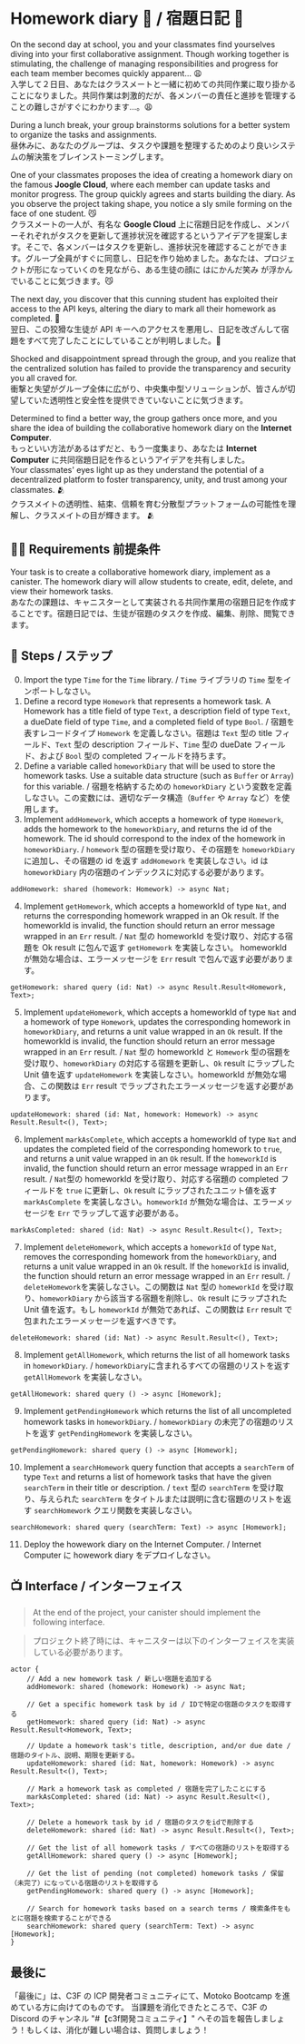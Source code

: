 # Homework diary 📔 / 宿題日記 📔
On the second day at school, you and your classmates find yourselves diving into your first collaborative assignment. Though working together is stimulating, the challenge of managing responsibilities and progress for each team member becomes quickly apparent... 😩  
入学して２日目、あなたはクラスメートと一緒に初めての共同作業に取り掛かることになりました。共同作業は刺激的だが、各メンバーの責任と進捗を管理することの難しさがすぐにわかります...。😩<br/>

During a lunch break, your group brainstorms solutions for a better system to organize the tasks and assignments.  
昼休みに、あなたのグループは、タスクや課題を整理するためのより良いシステムの解決策をブレインストーミングします。<br/>

One of your classmates proposes the idea of creating a homework diary on the famous **Joogle Cloud**, where each member can update tasks and monitor progress. The group quickly agrees and starts building the diary. As you observe the project taking shape, you notice a sly smile forming on the face of one student. 😼  
クラスメートの一人が、有名な **Google Cloud** 上に宿題日記を作成し、メンバーそれぞれがタスクを更新して進捗状況を確認するというアイデアを提案します。そこで、各メンバーはタスクを更新し、進捗状況を確認することができます。グループ全員がすぐに同意し、日記を作り始めました。あなたは、プロジェクトが形になっていくのを見ながら、ある生徒の顔に はにかんだ笑み が浮かんでいることに気づきます。😼<br/>

The next day, you discover that this cunning student has exploited their access to the API keys, altering the diary to mark all their homework as completed. 🫢  
翌日、この狡猾な生徒が API キーへのアクセスを悪用し、日記を改ざんして宿題をすべて完了したことにしていることが判明しました。🫢<br/>

Shocked and disappointment spread through the group, and you realize that the centralized solution has failed to provide the transparency and security you all craved for.  
衝撃と失望がグループ全体に広がり、中央集中型ソリューションが、皆さんが切望していた透明性と安全性を提供できていないことに気づきます。

Determined to find a better way, the group gathers once more, and you share the idea of building the collaborative homework diary on the **Internet Computer**.  
もっといい方法があるはずだと、もう一度集まり、あなたは  **Internet Computer** に共同宿題日記を作るというアイデアを共有しました。<br/>
Your classmates' eyes light up as they understand the potential of a decentralized platform to foster transparency, unity, and trust among your classmates. 🫂  
クラスメイトの透明性、結束、信頼を育む分散型プラットフォームの可能性を理解し、クラスメイトの目が輝きます。 🫂
## 🧑‍🏫 Requirements 前提条件 
Your task is to create a collaborative homework diary, implement as a canister. The homework diary will allow students to create, edit, delete, and view their homework tasks.  
あなたの課題は、キャニスターとして実装される共同作業用の宿題日記を作成することです。宿題日記では、生徒が宿題のタスクを作成、編集、削除、閲覧できます。
## 📒 Steps / ステップ
0. Import the type `Time` for the `Time` library. / `Time` ライブラリの `Time` 型をインポートしなさい。
1. Define a record type `Homework` that represents a homework task. A Homework has a title field of type `Text`, a description field of type `Text`, a dueDate field of type `Time`, and a completed field of type `Bool`. / 宿題を表すレコードタイプ `Homework` を定義しなさい。宿題は `Text` 型の title フィールド、`Text` 型の description フィールド、`Time` 型の dueDate フィールド、および `Bool` 型の completed フィールドを持ちます。
2. Define a variable called `homeworkDiary` that will be used to store the homework tasks. Use a suitable data structure (such as `Buffer` or `Array`) for this variable. / 宿題を格納するための `homeworkDiary` という変数を定義しなさい。この変数には、適切なデータ構造（`Buffer` や `Array` など）を使用します。
3. Implement `addHomework`, which accepts a homework of type `Homework`, adds the homework to the `homeworkDiary`, and returns the id of the homework. The id should correspond to the index of the homework in `homeworkDiary`. / `homework` 型の宿題を受け取り、その宿題を `homeworkDiary` に追加し、その宿題の id を返す `addHomework` を実装しなさい。id は `homeworkDiary` 内の宿題のインデックスに対応する必要があります。
```motoko
addHomework: shared (homework: Homework) -> async Nat;
```
4. Implement `getHomework`, which accepts a homeworkId of type `Nat`, and returns the corresponding homework wrapped in an Ok result. 
If the homeworkId is invalid, the function should return an error message wrapped in an `Err` result. / `Nat` 型の homeworkId を受け取り、対応する宿題を Ok result に包んで返す `getHomework` を実装しなさい。
homeworkId が無効な場合は、エラーメッセージを `Err` result で包んで返す必要があります。
```motoko
getHomework: shared query (id: Nat) -> async Result.Result<Homework, Text>;
```
5. Implement `updateHomework`, which accepts a homeworkId of type `Nat` and a homework of type `Homework`, updates the corresponding homework in `homeworkDiary`, and returns a unit value wrapped in an `Ok` result. If the homeworkId is invalid, the function should return an error message wrapped in an `Err` result. / `Nat` 型の homeworkId と `Homework` 型の宿題を受け取り、`homeworkDiary` の対応する宿題を更新し、`Ok` result にラップした Unit 値を返す `updateHomework` を実装しなさい。homeworkId が無効な場合、この関数は `Err` result でラップされたエラーメッセージを返す必要があります。
```motoko
updateHomework: shared (id: Nat, homework: Homework) -> async Result.Result<(), Text>;
```
6. Implement `markAsComplete`, which accepts a homeworkId of type `Nat` and updates the completed field of the corresponding homework to `true`, and returns a unit value wrapped in an `Ok` result. If the `homeworkId` is invalid, the function should return an error message wrapped in an `Err` result. / `Nat`型の homeworkId を受け取り、対応する宿題の completed フィールドを `true` に更新し、`Ok` result にラップされたユニット値を返す `markAsComplete` を実装しなさい。`homeworkId` が無効な場合は、エラーメッセージを `Err` でラップして返す必要がある。
```motoko
markAsCompleted: shared (id: Nat) -> async Result.Result<(), Text>;
```
7. Implement `deleteHomework`, which accepts a `homeworkId` of type `Nat`, removes the corresponding homework from the `homeworkDiary`, and returns a unit value wrapped in an `Ok` result. If the `homeworkId` is invalid, the function should return an error message wrapped in an `Err` result. / `deleteHomework`を実装しなさい。この関数は `Nat` 型の `homeworkId` を受け取り、`homeworkDiary` から該当する宿題を削除し、`Ok` result にラップされた Unit 値を返す。もし `homeworkId` が無効であれば、この関数は `Err` result で包まれたエラーメッセージを返すべきです。
```motoko
deleteHomework: shared (id: Nat) -> async Result.Result<(), Text>;
```
8. Implement `getAllHomework`, which returns the list of all homework tasks in `homeworkDiary`. / `homeworkDiary`に含まれるすべての宿題のリストを返す `getAllHomework` を実装しなさい。
```motoko
getAllHomework: shared query () -> async [Homework];
```
9. Implement `getPendingHomework` which returns the list of all uncompleted homework tasks in `homeworkDiary`. / `homeworkDiary` の未完了の宿題のリストを返す `getPendingHomework` を実装しなさい。
```motoko
getPendingHomework: shared query () -> async [Homework];
```
10. Implement a `searchHomework` query function that accepts a `searchTerm` of type `Text` and returns a list of homework tasks that have the given `searchTerm` in their title or description. / `text` 型の `searchTerm` を受け取り、与えられた `searchTerm` をタイトルまたは説明に含む宿題のリストを返す `searchHomework` クエリ関数を実装しなさい。
```motoko
searchHomework: shared query (searchTerm: Text) -> async [Homework];
```
11. Deploy the howework diary on the Internet Computer. / Internet Computer に howework diary をデプロイしなさい。
## 📺 Interface / インターフェイス
> At the end of the project, your canister should implement the following interface.

> プロジェクト終了時には、キャニスターは以下のインターフェイスを実装している必要があります。

```motoko
actor {
    // Add a new homework task / 新しい宿題を追加する
    addHomework: shared (homework: Homework) -> async Nat;

    // Get a specific homework task by id / IDで特定の宿題のタスクを取得する
    getHomework: shared query (id: Nat) -> async Result.Result<Homework, Text>;

    // Update a homework task's title, description, and/or due date / 宿題のタイトル、説明、期限を更新する。
    updateHomework: shared (id: Nat, homework: Homework) -> async Result.Result<(), Text>;

    // Mark a homework task as completed / 宿題を完了したことにする
    markAsCompleted: shared (id: Nat) -> async Result.Result<(), Text>;

    // Delete a homework task by id / 宿題のタスクをidで削除する
    deleteHomework: shared (id: Nat) -> async Result.Result<(), Text>;

    // Get the list of all homework tasks / すべての宿題のリストを取得する
    getAllHomework: shared query () -> async [Homework];

    // Get the list of pending (not completed) homework tasks / 保留（未完了）になっている宿題のリストを取得する
    getPendingHomework: shared query () -> async [Homework];

    // Search for homework tasks based on a search terms / 検索条件をもとに宿題を検索することができる
    searchHomework: shared query (searchTerm: Text) -> async [Homework];
}
```

## 最後に
「最後に」は、C3F の ICP 開発者コミュニティにて、Motoko Bootcamp を進めている方に向けてのものです。
当課題を消化できたところで、C3F の Discord のチャンネル \"#【c3f開発コミュニティ】\" へその旨を報告しましょう！もしくは、消化が難しい場合は、質問しましょう！
